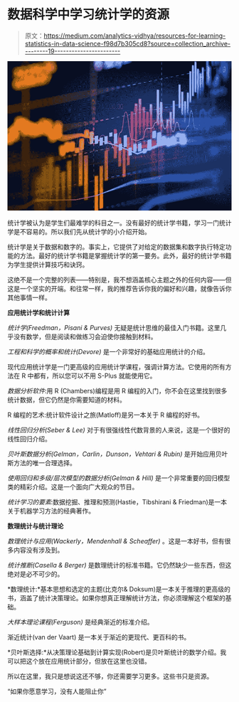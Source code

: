 # 数据科学中学习统计学的资源

> 原文：<https://medium.com/analytics-vidhya/resources-for-learning-statistics-in-data-science-f98d7b305cd8?source=collection_archive---------19----------------------->

![](img/0e9fb7eae6253360aac9368ab794868d.png)

统计学被认为是学生们最难学的科目之一。没有最好的统计学书籍，学习一门统计学是不容易的。所以我们先从统计学的小介绍开始。

统计学是关于数据和数字的。事实上，它提供了对给定的数据集和数字执行特定功能的方法。最好的统计学书籍是掌握统计学的第一要务。此外，最好的统计学书籍为学生提供计算技巧和诀窍。

这绝不是一个完整的列表——特别是，我不想涵盖核心主题之外的任何内容——但这是一个坚实的开端。和往常一样，我的推荐告诉你我的偏好和兴趣，就像告诉你其他事情一样。

**应用统计学和统计计算**

*统计学(Freedman，Pisani & Purves)* 无疑是统计思维的最佳入门书籍。这里几乎没有数学，但是阅读和做练习会迫使你接触到材料。

*工程和科学的概率和统计(Devore)* 是一个非常好的基础应用统计的介绍。

现代应用统计学是一门更高级的应用统计学课程，强调计算方法。它使用的所有方法在 R 中都有，所以您可以不用 S-Plus 就能使用它。

*数据分析软件*:用 R (Chambers)编程是用 R 编程的入门，你不会在这里找到很多统计数据，但它仍然是你需要知道的材料。

R 编程的艺术:统计软件设计之旅(Matloff)是另一本关于 R 编程的好书。

*线性回归分析(Seber & Lee)* 对于有很强线性代数背景的人来说，这是一个很好的线性回归介绍。

*贝叶斯数据分析(Gelman，Carlin，Dunson，Vehtari & Rubin)* 是开始应用贝叶斯方法的唯一合理选择。

*使用回归和多级/层次模型的数据分析(Gelman & Hill)* 是一个非常重要的回归模型类的精彩介绍。这是一个面向广大观众的节目。

*统计学习的要素*:数据挖掘、推理和预测(Hastie，Tibshirani & Friedman)是一本关于机器学习方法的经典著作。

**数理统计与统计理论**

*数理统计与应用(Wackerly，Mendenhall & Scheaffer)* 。这是一本好书，但有很多内容没有涉及到。

*统计推断(Casella & Berger)* 是数理统计的标准书籍。它仍然缺少一些东西，但这绝对是必不可少的。

*数理统计:*基本思想和选定的主题(比克尔& Doksum)是一本关于推理的更高级的书，涵盖了统计决策理论。如果你想真正理解统计方法，你必须理解这个框架的基础。

*大样本理论课程(Ferguson)* 是经典渐近的标准介绍。

渐近统计(van der Vaart) 是一本关于渐近的更现代、更百科的书。

*贝叶斯选择:*从决策理论基础到计算实现(Robert)是贝叶斯统计的数学介绍。我可以把这个放在应用统计部分，但放在这里也没错。

所以在这里，我只是想说这还不够，你还需要学习更多。这些书只是资源。

“如果你愿意学习，没有人能阻止你”